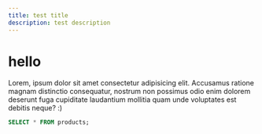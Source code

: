 ```yaml
---
title: test title
description: test description
---
```


# hello
Lorem, ipsum dolor sit amet consectetur adipisicing elit. Accusamus ratione magnam distinctio consequatur, nostrum non possimus odio enim dolorem deserunt fuga cupiditate laudantium mollitia quam unde voluptates est debitis neque? :)

```sql
SELECT * FROM products;
```
